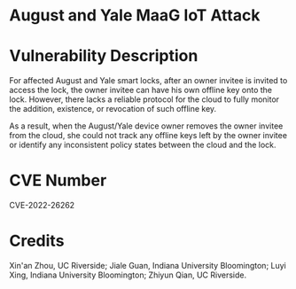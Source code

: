 # August and Yale MaaG IoT Attack

# Vulnerability Description
For affected August and Yale smart locks, after an owner invitee is invited to access the lock, the owner invitee can have his own offline key onto the lock. However, there
lacks a reliable protocol for the cloud to fully monitor the addition, existence, or revocation of such offline key. 

As a result, when the August/Yale device owner removes the owner invitee from the cloud, she could not track any offline keys left by the owner invitee or identify
any inconsistent policy states between the cloud and the lock.

# CVE Number
CVE-2022-26262

# Credits
Xin'an Zhou, UC Riverside; Jiale Guan, Indiana University Bloomington; Luyi Xing, Indiana University Bloomington; Zhiyun Qian, UC Riverside.
